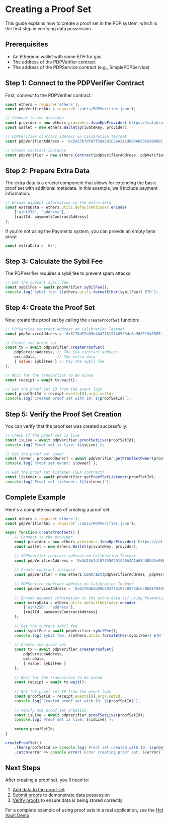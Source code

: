 # Creating a Proof Set

This guide explains how to create a proof set in the PDP system, which is the first step in verifying data possession.

## Prerequisites

- An Ethereum wallet with some ETH for gas
- The address of the PDPVerifier contract
- The address of the PDPService contract (e.g., SimplePDPService)

## Step 1: Connect to the PDPVerifier Contract

First, connect to the PDPVerifier contract:

```javascript
const ethers = require('ethers');
const pdpVerifierAbi = require('./abis/PDPVerifier.json');

// Connect to the provider
const provider = new ethers.providers.JsonRpcProvider('https://calibration.filfox.info/rpc/v1');
const wallet = new ethers.Wallet(privateKey, provider);

// PDPVerifier contract address on Calibration Testnet
const pdpVerifierAddress = '0x5A23b7df87f59A291C26A2A1d684AD03Ce9B68DC';

// Create contract instance
const pdpVerifier = new ethers.Contract(pdpVerifierAddress, pdpVerifierAbi, wallet);
```

## Step 2: Prepare Extra Data

The extra data is a crucial component that allows for extending the basic proof set with additional metadata. In this example, we'll include payment information:

```javascript
// Encode payment information in the extra data
const extraData = ethers.utils.defaultAbiCoder.encode(
    ['uint256', 'address'],
    [railId, paymentsContractAddress]
);
```

If you're not using the Payments system, you can provide an empty byte array:

```javascript
const extraData = '0x';
```

## Step 3: Calculate the Sybil Fee

The PDPVerifier requires a sybil fee to prevent spam attacks:

```javascript
// Get the current sybil fee
const sybilFee = await pdpVerifier.sybilFee();
console.log(`Sybil fee: ${ethers.utils.formatEther(sybilFee)} ETH`);
```

## Step 4: Create the Proof Set

Now, create the proof set by calling the `createProofSet` function:

```javascript
// PDPService contract address on Calibration Testnet
const pdpServiceAddress = '0x6170dE2b09b404776197485F3dc6c968Ef948505';

// Create the proof set
const tx = await pdpVerifier.createProofSet(
    pdpServiceAddress, // The SLA contract address
    extraData,         // The extra data
    { value: sybilFee } // Pay the sybil fee
);

// Wait for the transaction to be mined
const receipt = await tx.wait();

// Get the proof set ID from the event logs
const proofSetId = receipt.events[0].args.setId;
console.log(`Created proof set with ID: ${proofSetId}`);
```

## Step 5: Verify the Proof Set Creation

You can verify that the proof set was created successfully:

```javascript
// Check if the proof set is live
const isLive = await pdpVerifier.proofSetLive(proofSetId);
console.log(`Proof set is live: ${isLive}`);

// Get the proof set owner
const [owner, proposedOwner] = await pdpVerifier.getProofSetOwner(proofSetId);
console.log(`Proof set owner: ${owner}`);

// Get the proof set listener (SLA contract)
const listener = await pdpVerifier.getProofSetListener(proofSetId);
console.log(`Proof set listener: ${listener}`);
```

## Complete Example

Here's a complete example of creating a proof set:

```javascript
const ethers = require('ethers');
const pdpVerifierAbi = require('./abis/PDPVerifier.json');

async function createProofSet() {
    // Connect to the provider
    const provider = new ethers.providers.JsonRpcProvider('https://calibration.filfox.info/rpc/v1');
    const wallet = new ethers.Wallet(privateKey, provider);
    
    // PDPVerifier contract address on Calibration Testnet
    const pdpVerifierAddress = '0x5A23b7df87f59A291C26A2A1d684AD03Ce9B68DC';
    
    // Create contract instance
    const pdpVerifier = new ethers.Contract(pdpVerifierAddress, pdpVerifierAbi, wallet);
    
    // PDPService contract address on Calibration Testnet
    const pdpServiceAddress = '0x6170dE2b09b404776197485F3dc6c968Ef948505';
    
    // Encode payment information in the extra data (if using Payments)
    const extraData = ethers.utils.defaultAbiCoder.encode(
        ['uint256', 'address'],
        [railId, paymentsContractAddress]
    );
    
    // Get the current sybil fee
    const sybilFee = await pdpVerifier.sybilFee();
    console.log(`Sybil fee: ${ethers.utils.formatEther(sybilFee)} ETH`);
    
    // Create the proof set
    const tx = await pdpVerifier.createProofSet(
        pdpServiceAddress,
        extraData,
        { value: sybilFee }
    );
    
    // Wait for the transaction to be mined
    const receipt = await tx.wait();
    
    // Get the proof set ID from the event logs
    const proofSetId = receipt.events[0].args.setId;
    console.log(`Created proof set with ID: ${proofSetId}`);
    
    // Verify the proof set creation
    const isLive = await pdpVerifier.proofSetLive(proofSetId);
    console.log(`Proof set is live: ${isLive}`);
    
    return proofSetId;
}

createProofSet()
    .then(proofSetId => console.log(`Proof set created with ID: ${proofSetId}`))
    .catch(error => console.error(`Error creating proof set: ${error}`));
```

## Next Steps

After creating a proof set, you'll need to:

1. [Add data to the proof set](adding-data.md)
2. [Submit proofs](submitting-proofs.md) to demonstrate data possession
3. [Verify proofs](verifying-proofs.md) to ensure data is being stored correctly

For a complete example of using proof sets in a real application, see the [Hot Vault Demo](../../examples/hot-vault.md).
